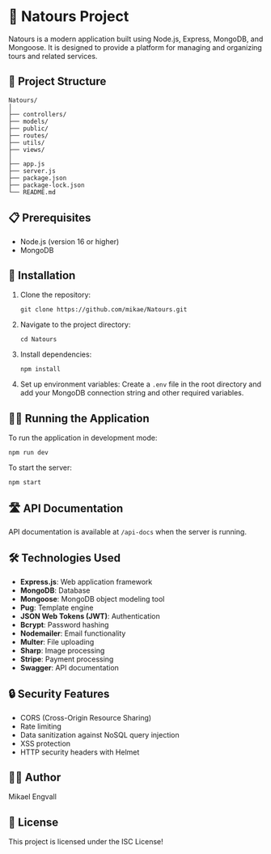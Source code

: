 # 🌄 Natours Project

Natours is a modern application built using Node.js, Express, MongoDB, and Mongoose. It is designed to provide a platform for managing and organizing tours and related services.

## 📁 Project Structure

```
Natours/
│
├── controllers/
├── models/
├── public/
├── routes/
├── utils/
├── views/
│
├── app.js
├── server.js
├── package.json
├── package-lock.json
└── README.md
```

## 📋 Prerequisites

- Node.js (version 16 or higher)
- MongoDB

## 🚀 Installation

1. Clone the repository:

   ```
   git clone https://github.com/mikae/Natours.git
   ```

2. Navigate to the project directory:

   ```
   cd Natours
   ```

3. Install dependencies:

   ```
   npm install
   ```

4. Set up environment variables:
   Create a `.env` file in the root directory and add your MongoDB connection string and other required variables.

## 🏃‍♂️ Running the Application

To run the application in development mode:

```
npm run dev
```

To start the server:

```
npm start
```

## 🛣️ API Documentation

API documentation is available at `/api-docs` when the server is running.

## 🛠️ Technologies Used

- **Express.js**: Web application framework
- **MongoDB**: Database
- **Mongoose**: MongoDB object modeling tool
- **Pug**: Template engine
- **JSON Web Tokens (JWT)**: Authentication
- **Bcrypt**: Password hashing
- **Nodemailer**: Email functionality
- **Multer**: File uploading
- **Sharp**: Image processing
- **Stripe**: Payment processing
- **Swagger**: API documentation

## 🔒 Security Features

- CORS (Cross-Origin Resource Sharing)
- Rate limiting
- Data sanitization against NoSQL query injection
- XSS protection
- HTTP security headers with Helmet

## 👨‍💻 Author

Mikael Engvall

## 📄 License

This project is licensed under the ISC License!
